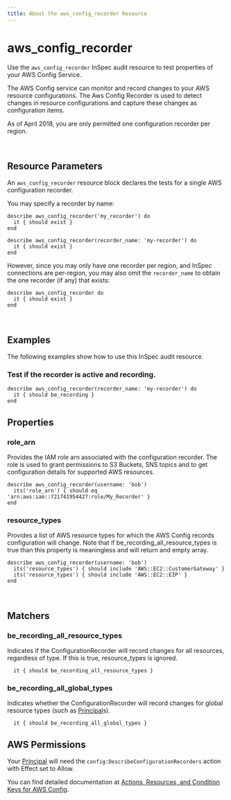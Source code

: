 ```yaml
---
title: About the aws_config_recorder Resource
---
```


# aws\_config\_recorder

Use the `aws_config_recorder` InSpec audit resource to test properties of your AWS Config Service.

The AWS Config service can monitor and record changes to your AWS resource configurations.  The Aws Config Recorder is used to detect changes in resource configurations and capture these changes as configuration items.

As of April 2018, you are only permitted one configuration recorder per region.

<br>

## Resource Parameters

An `aws_config_recorder` resource block declares the tests for a single AWS configuration recorder.

You may specify a recorder by name:

    describe aws_config_recorder('my_recorder') do
      it { should exist }
    end

    describe aws_config_recorder(recorder_name: 'my-recorder') do
      it { should exist }
    end

However, since you may only have one recorder per region, and InSpec connections are per-region, you may also omit the `recorder_name` to obtain the one recorder (if any) that exists:

    describe aws_config_recorder do
      it { should exist }
    end

<br>

## Examples

The following examples show how to use this InSpec audit resource.

### Test if the recorder is active and recording.

    describe aws_config_recorder(recorder_name: 'my-recorder') do
      it { should be_recording }
    end

## Properties

### role\_arn

Provides the IAM role arn associated with the configuration recorder.  The role is used to grant permissions to S3 Buckets, SNS topics and to get configuration details for supported AWS resources.

    describe aws_config_recorder(username: 'bob')
      its('role_arn') { should eq 'arn:aws:iam::721741954427:role/My_Recorder' }
    end

### resource\_types

Provides a list of AWS resource types for which the AWS Config records configuration will change. Note that if be_recording_all_resource_types is true than this property is meaningless and will return and empty array.

    describe aws_config_recorder(username: 'bob')
      its('resource_types') { should include 'AWS::EC2::CustomerGateway' }
      its('resource_types') { should include 'AWS::EC2::EIP' }
    end

<br>

## Matchers

### be\_recording\_all\_resource\_types

Indicates if the ConfigurationRecorder will record changes for all resources, regardless of type. If this is true, resource_types is ignored.

      it { should be_recording_all_resource_types }

### be\_recording\_all\_global\_types

Indicates whether the ConfigurationRecorder will record changes for global resource types (such as [Principal](https://docs.aws.amazon.com/IAM/latest/UserGuide/intro-structure.html#intro-structure-principal)s).

      it { should be_recording_all_global_types }

## AWS Permissions

Your [Principal](https://docs.aws.amazon.com/IAM/latest/UserGuide/intro-structure.html#intro-structure-principal) will need the `config:DescribeConfigurationRecorders` action with Effect set to Allow.

You can find detailed documentation at [Actions, Resources, and Condition Keys for AWS Config](https://docs.aws.amazon.com/IAM/latest/UserGuide/list_awsconfig.html).
